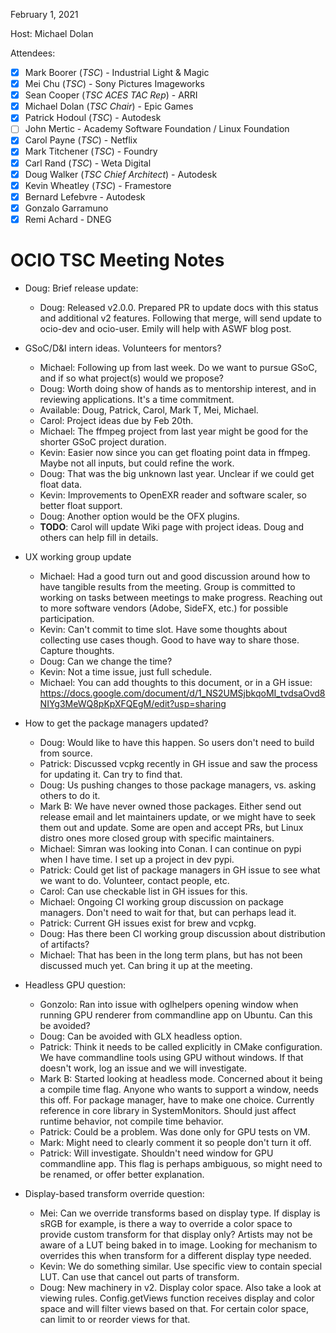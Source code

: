 <!-- SPDX-License-Identifier: CC-BY-4.0 -->
<!-- Copyright Contributors to the OpenColorIO Project. -->

February 1, 2021

Host: Michael Dolan

Attendees:
  * [X] Mark Boorer (_TSC_) - Industrial Light & Magic
  * [X] Mei Chu (_TSC_) - Sony Pictures Imageworks
  * [X] Sean Cooper (_TSC ACES TAC Rep_) - ARRI
  * [X] Michael Dolan (_TSC Chair_) - Epic Games
  * [X] Patrick Hodoul (_TSC_) - Autodesk
  * [ ] John Mertic - Academy Software Foundation / Linux Foundation
  * [X] Carol Payne (_TSC_) - Netflix
  * [X] Mark Titchener (_TSC_) - Foundry
  * [X] Carl Rand (_TSC_) - Weta Digital
  * [X] Doug Walker (_TSC Chief Architect_) - Autodesk
  * [X] Kevin Wheatley (_TSC_) - Framestore
  * [X] Bernard Lefebvre - Autodesk
  * [X] Gonzalo Garramuno
  * [X] Remi Achard - DNEG

# **OCIO TSC Meeting Notes**

* Doug: Brief release update:
    - Doug: Released v2.0.0. Prepared PR to update docs with this status and 
      additional v2 features. Following that merge, will send update to 
      ocio-dev and ocio-user. Emily will help with ASWF blog post.

* GSoC/D&I intern ideas. Volunteers for mentors?
    - Michael: Following up from last week. Do we want to pursue GSoC, and if 
      so what project(s) would we propose?
    - Doug: Worth doing show of hands as to mentorship interest, and in 
      reviewing applications. It's a time commitment.
    - Available: Doug, Patrick, Carol, Mark T, Mei, Michael.
    - Carol: Project ideas due by Feb 20th.
    - Michael: The ffmpeg project from last year might be good for the shorter 
      GSoC project duration.
    - Kevin: Easier now since you can get floating point data in ffmpeg. Maybe 
      not all inputs, but could refine the work.
    - Doug: That was the big unknown last year. Unclear if we could get float 
      data.
    - Kevin: Improvements to OpenEXR reader and software scaler, so better 
      float support.
    - Doug: Another option would be the OFX plugins.
    - **TODO**: Carol will update Wiki page with project ideas. Doug and others 
      can help fill in details.

* UX working group update
    - Michael: Had a good turn out and good discussion around how to have 
      tangible results from the meeting. Group is committed to working on tasks
      between meetings to make progress. Reaching out to more software vendors 
      (Adobe, SideFX, etc.) for possible participation.
    - Kevin: Can't commit to time slot. Have some thoughts about collecting use 
      cases though. Good to have way to share those. Capture thoughts.
    - Doug: Can we change the time?
    - Kevin: Not a time issue, just full schedule.
    - Michael: You can add thoughts to this document, or in a GH issue:
      https://docs.google.com/document/d/1_NS2UMSjbkqoMI_tvdsaOvd8NIYg3MeWQ8pKpXFQEgM/edit?usp=sharing

* How to get the package managers updated?
    - Doug: Would like to have this happen. So users don't need to build from 
      source.
    - Patrick: Discussed vcpkg recently in GH issue and saw the process for 
      updating it. Can try to find that.
    - Doug: Us pushing changes to those package managers, vs. asking others to 
      do it.
    - Mark B: We have never owned those packages. Either send out release email 
      and let maintainers update, or we might have to seek them out and update. 
      Some are open and accept PRs, but Linux distro ones more closed group 
      with specific maintainers.
    - Michael: Simran was looking into Conan. I can continue on pypi when I 
      have time. I set up a project in dev pypi.
    - Patrick: Could get list of package managers in GH issue to see what we 
      want to do. Volunteer, contact people, etc.
    - Carol: Can use checkable list in GH issues for this.
    - Michael: Ongoing CI working group discussion on package managers. Don't 
      need to wait for that, but can perhaps lead it.
    - Patrick: Current GH issues exist for brew and vcpkg.
    - Doug: Has there been CI working group discussion about distribution of 
      artifacts?
    - Michael: That has been in the long term plans, but has not been discussed 
      much yet. Can bring it up at the meeting.

* Headless GPU question:
    - Gonzolo: Ran into issue with oglhelpers opening window when running GPU 
      renderer from commandline app on Ubuntu. Can this be avoided?
    - Doug: Can be avoided with GLX headless option.
    - Patrick: Think it needs to be called explicitly in CMake configuration. 
      We have commandline tools using GPU without windows. If that doesn't 
      work, log an issue and we will investigate.
    - Mark B: Started looking at headless mode. Concerned about it being a 
      compile time flag. Anyone who wants to support a window, needs this off. 
      For package manager, have to make one choice. Currently reference in core
      library in SystemMonitors. Should just affect runtime behavior, not 
      compile time behavior.
    - Patrick: Could be a problem. Was done only for GPU tests on VM.
    - Mark: Might need to clearly comment it so people don't turn it off.
    - Patrick: Will investigate. Shouldn't need window for GPU commandline app. 
      This flag is perhaps ambiguous, so might need to be renamed, or offer 
      better explanation.

* Display-based transform override question:
    - Mei: Can we override transforms based on display type. If display is 
      sRGB for example, is there a way to override a color space to provide 
      custom transform for that display only? Artists may not be aware of a LUT 
      being baked in to image. Looking for mechanism to overrides this when 
      transform for a different display type needed.
    - Kevin: We do something similar. Use specific view to contain special LUT. 
      Can use that cancel out parts of transform.
    - Doug: New machinery in v2. Display color space. Also take a look at 
      viewing rules. Config.getViews function receives display and color space 
      and will filter views based on that. For certain color space, can limit 
      to or reorder views for that.
